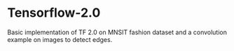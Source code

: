 # Tensorflow-2.0
Basic implementation of TF 2.0 on MNSIT fashion dataset and a convolution example on images to detect edges.
